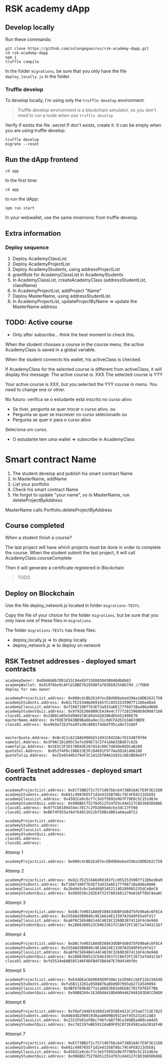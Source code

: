 # RSK academy dApp


## Develop locally

Run these commands:

```shell
git clone https://github.com/solangegueiros/rsk-academy-dapp.git
cd rsk-academy-dapp
npm i
truffle compile
```

In the folder `migrations`, be sure that you only have the file `deploy_locally.js` in the folder.

### Truffle develop
To develop locally, I'm using only the `truffle develop` environment.

> Truffle develop environment is a blockchain simulator, so you don't need to run a node when use `truffle develop` 

Verify if exists the file .secret
If don't exists, create it. It can be empty when you are using truffle develop. 

```shell
truffle develop
migrate --reset
```

## Run the dApp frontend

```shell
cd app
```

In the first time:

```shell
cd app
```

to run the dApp:

```shell
npm run start
```

In your webwallet, use the same mnemonic from truffle develop.

## Extra information

### Deploy sequence

1. Deploy AcademyClassList
2. Deploy AcademyProjectList
3. Deploy AcademyStudents, using addressProjectList
4. grantRole for AcademyClassList in AcademyStudents
5. In AcademyClassList, createAcademyClass (addressStudentList, className)
6. In AcademyProjectList, addProject "Name"
7. Deploy MasterName, using addressStudentList. 
8. In AcademyProjectList, updateProjectByName => update the MasterName address

## TODO: Active course

- Only after subscribe... think the best moment to check this.

When the student chooses a course in the course menu, the active AcademyClass is saved in a global variable.

When the student connects his wallet, his activeClass is checked.

If AcademyClass for the selected course is different from activeClass, it will display this message:
The active course is: XXX
The selected course is YYY

Your active course is XXX, but you selected the YYY course in menu.
You need to change one or other.


No futuro: 
verifica se o estudante está inscrito no curso ativo
  - Se tiver, pergunta se quer trocar o curso ativo.
ou
- Pergunta se quer se inscrever no curso selecionado
ou
- Pergunta se quer ir para o curso ativo

Seleciona um curso.
- O estudante tem uma wallet => subscribe in AcademyClass

# Smart contract Name

1. The student develop and publish his smart contract Name 
2. In MasterName, addName 
4. List your portfolio
5. Check his smart contract Name
6. He forgot to update "your name", so in MasterName, run deleteProjectByAddress

MasterName calls Portfolio.deleteProjectByAddress


## Course completed

When a student finish a course?

The last project will have which projects must be done in order to complete the course.
When the student submit the last project, it will call AcademyClass.courseComplete

Then it will generate a certificate registered in Blockchain

> TODO


## Deploy on Blockchain
Use the file deploy_network.js located in folder `migrations-TESTs`.

Copy the file of your choice for the folder `migrations`, 
but be sure that you only have one of these files in `migrations`.

The folder `migrations-TESTs` has these files:
- deploy_locally.js => to deploy locally
- deploy_network.js => to deploy on network

## RSK Testnet addresses - deployed smart contracts

```
academyOwner: 0xD046b0b7DD1d15C84eE0733E085045B040db0b03
academyWallet: 0x91976be9cAFCd18BE7b29580fa783Db92548b79d //TODO deploy for new owner

academyProjectList.address: 0x080c4cBb2b107ecEB49D6ebed39Aa18DB262C758
academyStudents.address: 0x82c7E2534A6d69165fCc0552535907f11D6ed0a9
academyClassList.address: 0xf10A7106f7b3Ef3a933a6E177f6871Bad86a9606
academyStudentQuiz.address: 0x9792E3660B9CE434e4c777f2815968b9d9607168
class01.address: 0x2dD6Ce85e5d9A92CBCA9a5d2A306dEbe52496E76
masterName.Address: 0xf69E3FD43BD9Ba6ba0ec31c0dCFA35Cb3A67dBD9
class02.address: 0xe9b9a72b3fea9fa30c8881f4dbdf95ca9e73160f


masterQuote.Address: 0xBc4C2c6218Ab998bE51491C841DAcfD154879f04
nameSol.Address: 0x3F9AC1D1d05C5efe309E71C5741dAA35Bd67c62b
nameTalip.Address: 0x5E5C3F2D170E0dE287414c08C74A5De8EDCeB2A0
quoteSol.Address:  0x952f4F0c10D633E3FcD4691F977Aa5D2A146618D
quoteTalip.Address:  0xCEe6544b1f9eF2C1412bf0A615831cDb1BE0e8f7
```


## Goerli Testnet addresses - deployed smart contracts

```
academyProjectList.address: 0xECf3BB2f2c7571d67bbcb4738B16ACfE9F3E21D0
academyStudents.address: 0x681c4987655f1d2e4335B70bc79C4FE8213d5E81
academyClassList.address: 0x4502Ce0c6cf7c3e5f5992e9b7F79E0c5C151d63e
academyStudentQuiz.address: 0x996BECf5278d512554fD3cd4d127C8D3085Db88E
class01.address: 0x97fCb0189d34ec7EC7c2FD3890e8cEe34C17F598
class02.address: 0xB6f4F955a344764811012bf59B14B01a6AaaBf22
```

```
academyProjectList.address: 
academyStudents.address: 
academyClassList.address: 
academyStudentQuiz.address:
class01.address: 
class02.address: 
```

Attemp 1
```
academyProjectList.address: 0x080c4cBb2b107ecEB49D6ebed39Aa18DB262C758
```

Attemp 2
```
academyProjectList.address: 0x82c7E2534A6d69165fCc0552535907f11D6ed0a9
academyStudents.address: 0xf10A7106f7b3Ef3a933a6E177f6871Bad86a9606
academyClassList.address: 0x2bd4e5cbc2e646bD1A52114D109985235dCeBeC0
academyStudentQuiz.address: 0x885E58c2d2E4f3237A01681279e816Ff8bC9eaAC
```

Attempt 3
```
academyProjectList.address: 0xbBc7e9031A0dE58843dEBFdd8d75Fb90a6c6FbC4
academyStudents.address: 0x155A8d3B9B46c9E1A624E13397A35A9F65e9fd17
academyClassList.address: 0xa0f6C5E64B4144C4819C3260D387411bF4c0e948
academyStudentQuiz.address: 0x2808308522C0463361fCC8bf2FC3E71e7d41C1b7
```

Attempt 4
```
academyProjectList.address: 0xbBc7e9031A0dE58843dEBFdd8d75Fb90a6c6FbC4
academyStudents.address: 0x155A8d3B9B46c9E1A624E13397A35A9F65e9fd17
academyClassList.address: 0xa0f6C5E64B4144C4819C3260D387411bF4c0e948
academyStudentQuiz.address: 0x2808308522C0463361fCC8bf2FC3E71e7d41C1b7
class01.address: 0xfd3524e6AB58F246F9DFB4F5B64d7E70d4346f0c
```

Attempt 5
```
academyProjectList.address: 0xE44DEaCb69D45D9F50Ac1e2E96CcbEF22b33A540
academyStudents.address: 0xfa5B113281a958887ba0Dd0D7993a62714549894
academyClassList.address: 0x9BfEf69b4E77a1a06E3683e0Eb6C701f0fEEF7Bb
academyStudentQuiz.address: 0x98B8269c1E30DdA410DA904462948183D6CCD6D0
```

Attempt 6
```
academyProjectList.address: 0xf6eF244EFA16Dd14FD58E4413C1F5aA7712E7825
academyStudents.address: 0x04644D29801938aa8609Bd91Cdef455232d114B3
academyClassList.address: 0x2321Fb01eFBbc746fc6B7f0Ca349B5a4B9ceA4d5
academyStudentQuiz.address: 0xc782197eBE5912daB9F05C072E45B1ada301EF4B
```

Attempt 7
```
academyProjectList.address: 0xECf3BB2f2c7571d67bbcb4738B16ACfE9F3E21D0
academyStudents.address: 0x681c4987655f1d2e4335B70bc79C4FE8213d5E81
academyClassList.address: 0x4502Ce0c6cf7c3e5f5992e9b7F79E0c5C151d63e
academyStudentQuiz.address: 0x996BECf5278d512554fD3cd4d127C8D3085Db88E
```